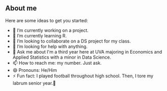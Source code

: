## About me


Here are some ideas to get you started:

- 🔭 I’m currently working on a project.
- 🌱 I’m currently learning R.
- 👯 I’m looking to collaborate on a DS project for my class.
- 🤔 I’m looking for help with anything.
- 💬 Ask me about I'm a third year here at UVA majoring in Economics and Applied Statistics with a minor in Data Science.
- 📫 How to reach me: my number. Just ask. 
- 😄 Pronouns: He/Him
- ⚡ Fun fact: I played football throughout high school. Then, I tore my labrum senior year.🥲 
